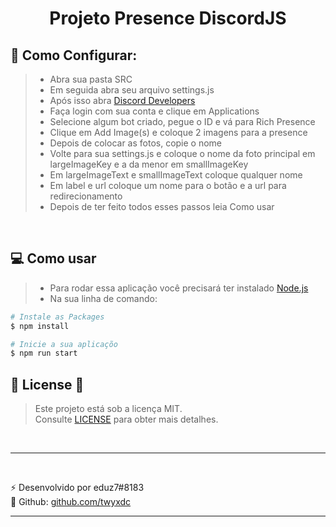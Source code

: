 <h1 align="center"> 
 Projeto Presence DiscordJS
</h1>

## 🔨 Como Configurar: 
>* Abra sua pasta SRC
>* Em seguida abra seu arquivo settings.js
>* Após isso abra [Discord Developers](https://discord.com/developers/)
>* Faça login com sua conta e clique em Applications
>* Selecione algum bot criado, pegue o ID e vá para Rich Presence
>* Clique em Add Image(s) e coloque 2 imagens para a presence
>* Depois de colocar as fotos, copie o nome
>* Volte para sua settings.js e coloque o nome da foto principal em largeImageKey e a da menor em smallImageKey
>* Em largeImageText e smallImageText coloque qualquer nome
>* Em label e url coloque um nome para o botão e a url para redirecionamento
>* Depois de ter feito todos esses passos leia Como usar

<br/>

## 💻 Como usar

>* Para rodar essa aplicação você precisará ter instalado [Node.js](https://nodejs.org/en/download/)
>* Na sua linha de comando:

```bash
# Instale as Packages
$ npm install 

# Inicie a sua aplicaçõo
$ npm run start
```

## 🔑 License 🔑

> Este projeto está sob a licença MIT. <br/> Consulte [LICENSE](LICENSE) para obter mais detalhes.

<br/>

---
<br/>

⚡ Desenvolvido por eduz7#8183
<br/>
🎈 Github: [github.com/twyxdc](https://github.com/twyxdc)
<br/>

---
